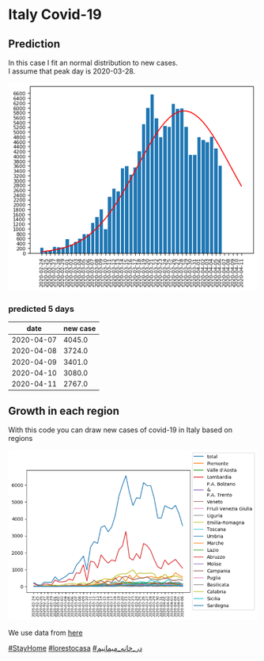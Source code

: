 # Italy Covid-19

## Prediction

In this case I fit an normal distribution to new cases.\
I assume that peak day is 2020-03-28.

<p align="center">
    <img src="forecast.png" width="800">
</p>

### predicted 5 days
date        | new case
------------|----------
2020-04-07	| 4045.0
2020-04-08	| 3724.0
2020-04-09	| 3401.0
2020-04-10	| 3080.0
2020-04-11	| 2767.0

## Growth in each region
With this code you can draw new cases of covid-19 in Italy based on regions

<p align="center">
    <img src="chart.png" width="800">
</p>

We use data from [here](https://raw.githubusercontent.com/pcm-dpc/COVID-19/master/dati-json/dpc-covid19-ita-regioni.json)

[\#StayHome](https://www.google.com/search?client=firefox-b-d&q=%23stayhome)
[\#lorestocasa](https://www.google.com/search?client=firefox-b-d&q=%23lorestocasa)
[\#در_خانه_میمانیم](https://www.google.com/search?client=firefox-b-d&q=%23%D8%AF%D8%B1_%D8%AE%D8%A7%D9%86%D9%87_%D9%85%DB%8C%D9%85%D8%A7%D9%86%DB%8C%D9%85)
